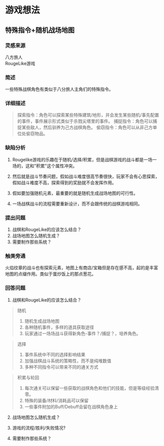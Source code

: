 # 游戏想法

## 特殊指令+随机战场地图

### 灵感来源

八方旅人  
RougeLike游戏

### 简述

一些特殊战棋角色有类似于八分旅人主角们的特殊指令。

### 详细描述

>探索指令：角色可以探索某些特殊建筑/地形，并会发生某些随机/事先配置的事件，事件展示形式类似于杀戮尖塔里的事件。
>捕捉指令：角色可以捕捉某些敌人，然后驯养为己方战棋角色。
>偷窃指令：角色可以从非己方单位处偷窃物品。

### 缺陷分析

1. Rougelike游戏的乐趣在于随机/选择/积累，但是战棋游戏的战斗都是一场一场的，这和"积累"这个属性冲突。

2. 然后就是战斗节奏问题，假如战斗难度很高节奏很快，玩家不会有心思探索，假如战斗难度不高，探索得到的奖励就不会发挥作用。

3. 假如要加强随机元素，最重要的就是随机生成战场地图的可行性。

4. 一场战棋战斗的流程需要重新设计，而不会跟传统的战棋游戏相同。

### 提出问题

1. 战棋和RougeLike的应该怎么结合？
2. 战场地图怎么随机生成？
3. 需要制作那些系统？

### 触类旁通

火焰纹章的战斗也有探索元素，地图上有商店/宝箱但是存在感不高，起的是丰富地图的点缀作用。类似于蛋炒饭上的那点葱花。

### 回答问题

1. 战棋和RougeLike的应该怎么结合？

>随机
>
>1. 随机生成战场地图
>2. 各种随机事件，多样的道具获取途径
>3. 玩家通过一场场战斗获得新角色-事件？/捕捉？，培养角色。

>选择
>
>1. 事件系统中不同的选择影响结果
>2. 加强战棋战斗系统的策略性，而不是纯堆数值
>3. 多种不同指令可以带来不同的通关方式

>积累与轮回
>
>1. 每次通关可以保留一些获取的战棋角色和他们的技能，但是等级经验清零。
>2. 特殊的装备/材料/消耗品可以保留
>3. 一些事件附加的Buff/Debuff会留在战棋角色身上

2. 战场地图怎么随机生成？

3. 游戏的流程/胜利/失败情况?

4. 需要制作那些系统？
